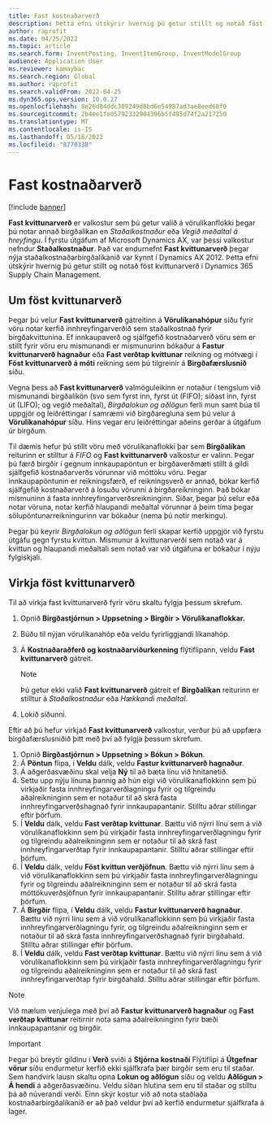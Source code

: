 ```yaml
---
title: Fast kostnaðarverð
description: Þetta efni útskýrir hvernig þú getur stillt og notað föst kvittunarverð í Microsoft Dynamics 365 Supply Chain Management.
author: raprofit
ms.date: 04/25/2022
ms.topic: article
ms.search.form: InventPosting, InventItemGroup, InventModelGroup
audience: Application User
ms.reviewer: kamaybac
ms.search.region: Global
ms.author: raprofit
ms.search.validFrom: 2022-04-25
ms.dyn365.ops.version: 10.0.27
ms.openlocfilehash: 8e26d84ddc309249d8bd6e54987ad3ae8eed68f0
ms.sourcegitcommit: 2b4ee1fe05792332904396b5f495d74f2a217250
ms.translationtype: MT
ms.contentlocale: is-IS
ms.lasthandoff: 05/18/2022
ms.locfileid: "8770338"
---
```

# <a name="fixed-receipt-price"></a>Fast kostnaðarverð

[!include [banner](../includes/banner.md)]

**Fast kvittunarverð** er valkostur sem þú getur valið á vörulíkanflokki þegar þú notar annað birgðalíkan en *Staðalkostnaður* eða *Vegið meðaltal á hreyfingu*. Í fyrstu útgáfum af Microsoft Dynamics AX, var þessi valkostur nefndur **Staðalkostnaður**. Það var endurnefnt **Fast kvittunarverð** þegar nýja staðalkostnaðarbirgðalíkanið var kynnt í Dynamics AX 2012. Þetta efni útskýrir hvernig þú getur stillt og notað föst kvittunarverð í Dynamics 365 Supply Chain Management.

## <a name="about-fixed-receipt-prices"></a>Um föst kvittunarverð

Þegar þú velur **Fast kvittunarverð** gátreitinn á **Vörulíkanahópur** síðu fyrir vöru notar kerfið innhreyfingarverðið sem staðalkostnað fyrir birgðakvittunina. Ef innkaupaverð og sjálfgefið kostnaðarverð vöru sem er stillt fyrir vöru eru mismunandi er mismunurinn bókaður á **Fastur kvittunarverð hagnaður** eða **Fast verðtap kvittunar** reikning og mótvægi í **Föst kvittunarverð á móti** reikning sem þú tilgreinir á **Birgðafærslusnið** síðu.

Vegna þess að **Fast kvittunarverð** valmöguleikinn er notaður í tengslum við mismunandi birgðalíkön (svo sem fyrst inn, fyrst út (FIFO); síðast inn, fyrst út (LIFO); og vegið meðaltal), *Birgðalokun og aðlögun* ferli mun samt búa til uppgjör og leiðréttingar í samræmi við birgðaregluna sem þú velur á **Vörulíkanahópur** síðu. Hins vegar eru leiðréttingar aðeins gerðar á útgáfum úr birgðum.

Til dæmis hefur þú stillt vöru með vörulíkanaflokki þar sem **Birgðalíkan** reiturinn er stilltur á *FIFO* og **Fast kvittunarverð** valkostur er valinn. Þegar þú færð birgðir í gegnum innkaupapöntun er birgðaverðmæti stillt á gildi sjálfgefið kostnaðarverðs vörunnar við móttöku vöru. Þegar innkaupapöntunin er reikningsfærð, ef reikningsverð er annað, bókar kerfið sjálfgefið kostnaðarverð á losuðu vörunni á birgðareikninginn. Það bókar mismuninn á fasta innhreyfingarverðsreikninginn. Síðar, þegar þú selur eða notar vöruna, notar kerfið hlaupandi meðaltal vörunnar á þeim tíma þegar sölupöntunarreikningurinn var bókaður (nema þú notir merkingu).

Þegar þú keyrir *Birgðalokun og aðlögun* ferli skapar kerfið uppgjör við fyrstu útgáfu gegn fyrstu kvittun. Mismunur á kvittunarverði sem notað var á kvittun og hlaupandi meðaltali sem notað var við útgáfuna er bókaður í nýju fylgiskjali.

## <a name="enable-fixed-receipt-prices"></a>Virkja föst kvittunarverð

Til að virkja fast kvittunarverð fyrir vöru skaltu fylgja þessum skrefum.

1. Opnið **Birgðastjórnun \> Uppsetning \> Birgðir \> Vörulíkanaflokkar.**
2. Búðu til nýjan vörulíkanahóp eða veldu fyrirliggjandi líkanahóp.
3. Á **Kostnaðaraðferð og kostnaðarviðurkenning** flýtiflipann, veldu **Fast kvittunarverð** gátreit.

    > [!NOTE]
    > Þú getur ekki valið **Fast kvittunarverð** gátreit ef **Birgðalíkan** reiturinn er stilltur á *Staðalkostnaður* eða *Hækkandi meðaltal*.

4. Lokið síðunni.

Eftir að þú hefur virkjað **Fast kvittunarverð** valkostur, verður þú að uppfæra birgðafærslusniðið þitt með því að fylgja þessum skrefum.

1. Opnið **Birgðastjórnun \> Uppsetning \> Bókun \> Bókun**.
1. Á **Pöntun** flipa, í **Veldu** dálk, veldu **Fastur kvittunarverð hagnaður**.
1. Á aðgerðasvæðinu skal velja **Ný** til að bæta línu við hnitanetið.
1. Settu upp nýju línuna þannig að hún eigi við vörulíkanaflokkinn sem þú virkjaðir fasta innhreyfingarverðlagningu fyrir og tilgreindu aðalreikninginn sem er notaður til að skrá fasta innhreyfingarverðshagnað fyrir innkaupapantanir. Stilltu aðrar stillingar eftir þörfum.
1. Í **Veldu** dálk, veldu **Fast verðtap kvittunar**. Bættu við nýrri línu sem á við vörulíkanaflokkinn sem þú virkjaðir fasta innhreyfingarverðlagningu fyrir og tilgreindu aðalreikninginn sem er notaður til að skrá fast innhreyfingarverðtap fyrir innkaupapantanir. Stilltu aðrar stillingar eftir þörfum.
1. Í **Veldu** dálk, veldu **Föst kvittun verðjöfnun**. Bættu við nýrri línu sem á við vörulíkanaflokkinn sem þú virkjaðir fasta innhreyfingarverðlagningu fyrir og tilgreindu aðalreikninginn sem er notaður til að skrá fasta móttökuverðsjöfnun fyrir innkaupapantanir. Stilltu aðrar stillingar eftir þörfum.
1. Á **Birgðir** flipa, í **Veldu** dálk, veldu **Fastur kvittunarverð hagnaður**. Bættu við nýrri línu sem á við vörulíkanaflokkinn sem þú virkjaðir fasta innhreyfingarverðlagningu fyrir, og tilgreindu aðalreikninginn sem er notaður til að skrá fasta innhreyfingarverðshagnað fyrir birgðahald. Stilltu aðrar stillingar eftir þörfum.
1. Í **Veldu** dálk, veldu **Fast verðtap kvittunar**. Bættu við nýrri línu sem á við vörulíkanaflokkinn sem þú virkjaðir fasta innhreyfingarverðlagningu fyrir og tilgreindu aðalreikninginn sem er notaður til að skrá fast innhreyfingarverðtap fyrir birgðahald. Stilltu aðrar stillingar eftir þörfum.

> [!NOTE]
> Við mælum venjulega með því að **Fastur kvittunarverð hagnaður** og **Fast verðtap kvittunar** reitirnir nota sama aðalreikninginn fyrir bæði innkaupapantanir og birgðir.

> [!IMPORTANT]
> Þegar þú breytir gildinu í **Verð** sviði á **Stjórna kostnaði** Flýtiflipi á **Útgefnar vörur** síðu endurmetur kerfið ekki sjálfkrafa þær birgðir sem eru til staðar. Sem handvirk lausn skaltu opna **Lokun og aðlögun** síðu og veldu **Aðlögun \> Á hendi** á aðgerðasvæðinu. Veldu síðan hlutina sem eru til staðar og stilltu þá að núverandi verði. Einn skýr kostur við að nota staðlaða kostnaðarbirgðalíkanið er að það veldur því að kerfið endurmetur sjálfkrafa á lager.
